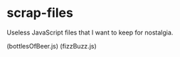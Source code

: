 # scrap-files
Useless JavaScript files that I want to keep for nostalgia.

(bottlesOfBeer.js)
(fizzBuzz.js)
